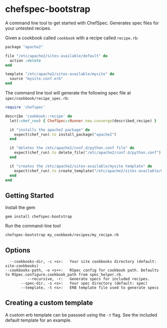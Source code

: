 chefspec-bootstrap
==================

A command line tool to get started with ChefSpec. Generates spec files for your untested recipes.

Given a cookbook called `cookbook` with a recipe called `recipe.rb`:
```ruby
package "apache2"

file "/etc/apache2/sites-available/default" do
  action :delete
end

template "/etc/apache2/sites-available/mysite" do
  source "mysite.conf.erb"
end
```

The command line tool will generate the following spec file at `spec/cookbook/recipe_spec.rb`:
```ruby
require 'chefspec'

describe 'cookbook::recipe' do
  let(:chef_run) { ChefSpec::Runner.new.converge(described_recipe) }

  it "installs the apache2 package" do
    expect(chef_run).to install_package("apache2")
  end

  it "deletes the /etc/apache2/conf.d/python.conf file" do
    expect(chef_run).to delete_file("/etc/apache2/conf.d/python.conf")
  end

  it "creates the /etc/apache2/sites-available/mysite template" do
    expect(chef_run).to create_template("/etc/apache2/sites-available/mysite")
  end
end
```


Getting Started
---
Install the gem
```
gem install chefspec-bootstrap
```

Run the command-line tool
```
chefspec-bootstrap my_cookbook/recipes/my_recipe.rb
```

Options
---
```
  --cookbooks-dir, -c <s>:   Your site cookbooks directory (default: site-cookbooks)
--cookbooks-path, -o <s+>:   RSpec config for cookbook path. Defaults to RSpec.configure.cookbook_path from spec_helper.rb.
          --recursive, -r:   Generate specs for included recipes.
       --spec-dir, -s <s>:   Your spec directory (default: spec)
       --template, -t <s>:   ERB template file used to generate specs
```

Creating a custom template
---
A custom erb template can be passsed using the `-t` flag. See the included default template for an example.
